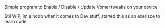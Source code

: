 Simple program to Enable / Disable / Update Vomer tweaks on your device

Stil WIP, im a noob when it comes to Dev stuff, started this as an exerisce to learn code
